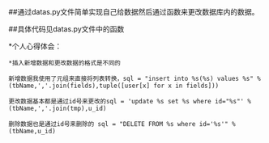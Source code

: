 ##通过datas.py文件简单实现自己给数据然后通过函数来更改数据库内的数据。

##具体代码见datas.py文件中的函数

*个人心得体会：

	*插入新增数据和更改数据的格式是不同的

	新增数据我使用了元组来直接将列表转换，sql = "insert into %s(%s) values %s" %(tbName,','.join(fields),tuple([user[x] for x in fields]))

	更改数据基本都是通过id号来更改的sql = 'update %s set %s where id="%s"' %(tbName,','.join(tmp),u_id)
	
	删除数据也是通过id号来删除的 sql = "DELETE FROM %s where id='%s'" %(tbName,u_id)

